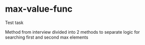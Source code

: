 # max-value-func

Test task

Method from interview divided into 2 methods to separate logic for searching first and second max elements
